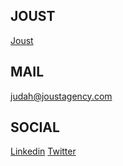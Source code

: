 ## JOUST
[Joust](https://joustagency.com)  

## MAIL

[judah@joustagency.com](mailto:judah@joustagency.com)  

## SOCIAL

[Linkedin](https://www.linkedin.com/in/judahnagler)
[Twitter](https://twitter.com/_judahnagler)  
